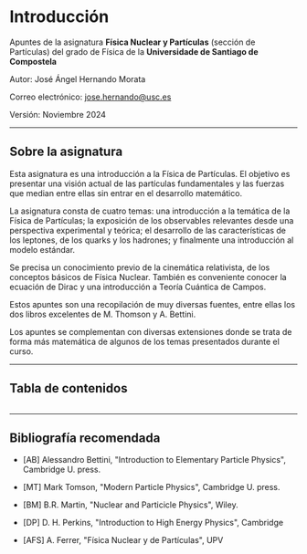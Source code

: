 # Introducción

Apuntes de la asignatura **Física Nuclear y Partículas** (sección de Partículas) del grado de Física de la **Universidade de Santiago de Compostela**

Autor: José Ángel Hernando Morata

Correo electrónico: jose.hernando@usc.es

Versión: Noviembre 2024

-----

## Sobre la asignatura

Esta asignatura es una introducción a la Física de Partículas. El objetivo es presentar una visión actual de las partículas fundamentales y las fuerzas que median entre ellas sin entrar en el desarrollo matemático.

La asignatura consta de cuatro temas: una introducción a la temática de la Física de Partículas; la exposición de los observables relevantes desde una perspectiva experimental y teórica; el desarrollo de las características de los leptones, de los quarks y los hadrones; y finalmente una introducción al modelo estándar.

Se precisa un conocimiento previo de la cinemática relativista, de los conceptos básicos de Física Nuclear. También es conveniente conocer la ecuación de Dirac y una introducción a Teoría Cuántica de Campos.

Estos apuntes son una recopilación de muy diversas fuentes, entre ellas los dos libros excelentes de M. Thomson y A. Bettini. 

Los apuntes se complementan con diversas extensiones donde se trata de forma más matemática de algunos de los temas presentados durante el curso.

-------

## Tabla de contenidos

```{tableofcontents}
```

-----

## Bibliografía recomendada

 * [AB] Alessandro Bettini, "Introduction to Elementary Particle Physics", Cambridge U. press. 

 * [MT] Mark Tomson, "Modern Particle Physics", Cambridge U. press. 

 * [BM] B.R. Martin, "Nuclear and Particicle Physics", Wiley.

 * [DP] D. H. Perkins, "Introduction to High Energy Physics", Cambridge

 * [AFS] A. Ferrer, "Física Nuclear y de Partículas", UPV